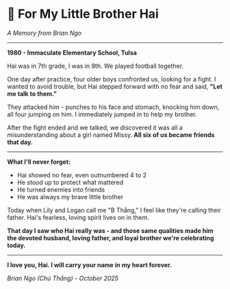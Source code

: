 # 🏈 **For My Little Brother Hai**
*A Memory from Brian Ngo*

---

**1980 - Immaculate Elementary School, Tulsa**

Hai was in 7th grade, I was in 8th. We played football together.

One day after practice, four older boys confronted us, looking for a fight. I wanted to avoid trouble, but Hai stepped forward with no fear and said, **"Let me talk to them."**

They attacked him - punches to his face and stomach, knocking him down, all four jumping on him. I immediately jumped in to help my brother.

After the fight ended and we talked, we discovered it was all a misunderstanding about a girl named Missy. **All six of us became friends that day.**

---

**What I'll never forget:**
- Hai showed no fear, even outnumbered 4 to 2
- He stood up to protect what mattered
- He turned enemies into friends
- He was always my brave little brother

Today when Lily and Logan call me "B Thắng," I feel like they're calling their father. Hai's fearless, loving spirit lives on in them.

**That day I saw who Hai really was - and those same qualities made him the devoted husband, loving father, and loyal brother we're celebrating today.**

---

**I love you, Hai. I will carry your name in my heart forever.**

*Brian Ngo (Chú Thắng) - October 2025*